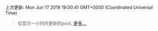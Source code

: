 
  
 上次更新: Mon Jun 17 2019 19:00:41 GMT+0000 (Coordinated Universal Time) 

 > 仅显示一小时内更新的post, [更多...](screenshots/)
  